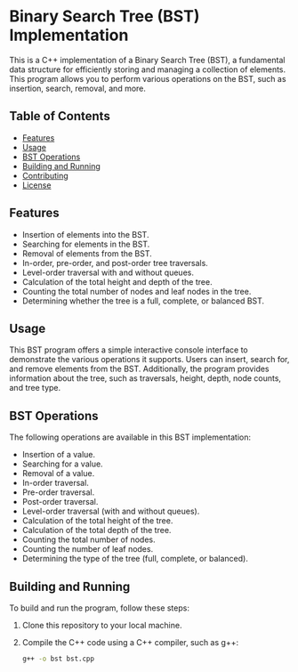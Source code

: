 # Binary Search Tree (BST) Implementation

This is a C++ implementation of a Binary Search Tree (BST), a fundamental data structure for efficiently storing and managing a collection of elements. This program allows you to perform various operations on the BST, such as insertion, search, removal, and more.

## Table of Contents

- [Features](#features)
- [Usage](#usage)
- [BST Operations](#bst-operations)
- [Building and Running](#building-and-running)
- [Contributing](#contributing)
- [License](#license)

## Features

- Insertion of elements into the BST.
- Searching for elements in the BST.
- Removal of elements from the BST.
- In-order, pre-order, and post-order tree traversals.
- Level-order traversal with and without queues.
- Calculation of the total height and depth of the tree.
- Counting the total number of nodes and leaf nodes in the tree.
- Determining whether the tree is a full, complete, or balanced BST.

## Usage

This BST program offers a simple interactive console interface to demonstrate the various operations it supports. Users can insert, search for, and remove elements from the BST. Additionally, the program provides information about the tree, such as traversals, height, depth, node counts, and tree type.

## BST Operations

The following operations are available in this BST implementation:

- Insertion of a value.
- Searching for a value.
- Removal of a value.
- In-order traversal.
- Pre-order traversal.
- Post-order traversal.
- Level-order traversal (with and without queues).
- Calculation of the total height of the tree.
- Calculation of the total depth of the tree.
- Counting the total number of nodes.
- Counting the number of leaf nodes.
- Determining the type of the tree (full, complete, or balanced).

## Building and Running

To build and run the program, follow these steps:

1. Clone this repository to your local machine.

2. Compile the C++ code using a C++ compiler, such as g++:

   ```bash
   g++ -o bst bst.cpp
